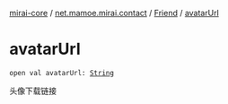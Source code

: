 [mirai-core](../../index.md) / [net.mamoe.mirai.contact](../index.md) / [Friend](index.md) / [avatarUrl](./avatar-url.md)

# avatarUrl

`open val avatarUrl: `[`String`](https://kotlinlang.org/api/latest/jvm/stdlib/kotlin/-string/index.html)

头像下载链接

